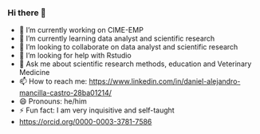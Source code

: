 ### Hi there 👋

- 🔭 I’m currently working on CIME-EMP
- 🌱 I’m currently learning data analyst and scientific research
- 👯 I’m looking to collaborate on data analyst and scientific research
- 🤔 I’m looking for help with Rstudio
- 💬 Ask me about scientific research methods, education and Veterinary Medicine
- 📫 How to reach me: https://www.linkedin.com/in/daniel-alejandro-mancilla-castro-28ba01214/
- 😄 Pronouns: he/him
- ⚡ Fun fact: I am very inquisitive and self-taught
- https://orcid.org/0000-0003-3781-7586

